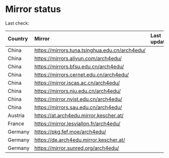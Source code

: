 <script src="./time.js"></script>
# Mirror status
Last check: <script type="text/javascript">localize(1742958096.924281);</script>

|Country|Mirror|Last update|
|:------|:-----|:----------|
|China|https://mirrors.tuna.tsinghua.edu.cn/arch4edu/|<script type="text/javascript">localize(1742928426);</script>|
|China|https://mirrors.aliyun.com/arch4edu/|<script type="text/javascript">localize(1742928426);</script>|
|China|https://mirrors.bfsu.edu.cn/arch4edu/|<script type="text/javascript">localize(1742928426);</script>|
|China|https://mirrors.cernet.edu.cn/arch4edu/|<script type="text/javascript">localize(1742928426);</script>|
|China|https://mirror.iscas.ac.cn/arch4edu/|<script type="text/javascript">localize(1742928426);</script>|
|China|https://mirrors.nju.edu.cn/arch4edu/|<script type="text/javascript">localize(1742885206);</script>|
|China|https://mirror.nyist.edu.cn/arch4edu/|<script type="text/javascript">localize(1742885206);</script>|
|China|https://mirrors.sau.edu.cn/arch4edu/|<script type="text/javascript">localize(1731653531);</script>|
|Austria|https://at.arch4edu.mirror.kescher.at/|<script type="text/javascript">localize(1742928426);</script>|
|France|https://mirror.lesviallon.fr/arch4edu/|<script type="text/javascript">localize(1742928426);</script>|
|Germany|https://pkg.fef.moe/arch4edu/|<script type="text/javascript">localize(1742928426);</script>|
|Germany|https://de.arch4edu.mirror.kescher.at/|<script type="text/javascript">localize(1742928426);</script>|
|Germany|https://mirror.sunred.org/arch4edu/|<script type="text/javascript">localize(1742928426);</script>|

<script src="./tablefilter/tablefilter.js"></script>
<script src="./table.js"></script>
